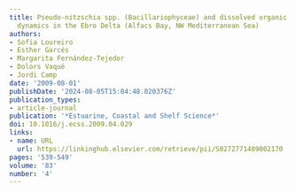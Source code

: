 ```yaml
---
title: Pseudo-nitzschia spp. (Bacillariophyceae) and dissolved organic matter (DOM)
  dynamics in the Ebro Delta (Alfacs Bay, NW Mediterranean Sea)
authors:
- Sofia Loureiro
- Esther Garcés
- Margarita Fernández-Tejedor
- Dolors Vaqué
- Jordi Camp
date: '2009-08-01'
publishDate: '2024-08-05T15:04:48.020376Z'
publication_types:
- article-journal
publication: '*Estuarine, Coastal and Shelf Science*'
doi: 10.1016/j.ecss.2009.04.029
links:
- name: URL
  url: https://linkinghub.elsevier.com/retrieve/pii/S0272771409002170
pages: '539-549'
volume: '83'
number: '4'
---
```

